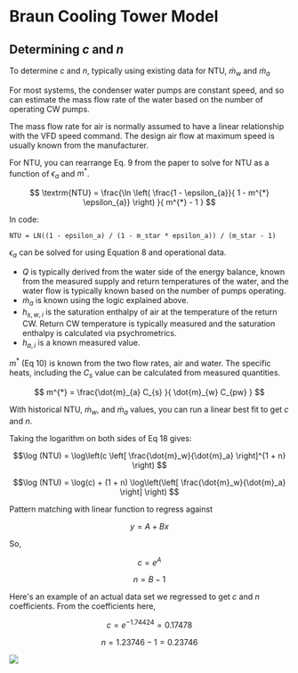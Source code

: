 # Braun Cooling Tower Model

## Determining $c$ and $n$

To determine $c$ and $n$, typically using existing data for NTU,
$\dot{m}_w$ and $\dot{m}_a$

For most systems, the condenser water pumps are constant speed, and so
can estimate the mass flow rate of the water based on the number of
operating CW pumps.

The mass flow rate for air is normally assumed to have a linear
relationship with the VFD speed command. The design air flow at maximum
speed is usually known from the manufacturer.

For NTU, you can rearrange Eq. 9 from the paper to solve for NTU as a
function of $\epsilon_a$ and $m^{*}$.

$$
\textrm{NTU} = \frac{\ln \left( \frac{1 - \epsilon_{a}}{ 1 - m^{*} \epsilon_{a}}  \right) }{ m^{*} - 1 }
$$

In code:

```
NTU = LN((1 - epsilon_a) / (1 - m_star * epsilon_a)) / (m_star - 1)
```

$\epsilon_a$ can be solved for using Equation 8 and operational data.

- $Q$ is typically derived from the water side of the energy balance,
  known from the measured supply and return temperatures of the water,
  and the water flow is typically known based on the number of pumps
  operating.
- $\dot{m}_a$ is known using the logic explained above.
- $h_{s,w,i}$ is the saturation enthalpy of air at the temperature of
  the return CW. Return CW temperature is typically measured and the
  saturation enthalpy is calculated via psychrometrics.
- $h_{a,i}$ is a known measured value.

$m^{*}$ (Eq 10) is known from the two flow rates, air and water. The
specific heats, including the $C_s$ value can be calculated from
measured quantities.

$$
m^{*} = \frac{\dot{m}_{a} C_{s} }{ \dot{m}_{w} C_{pw} }
$$

With historical NTU, $\dot{m}_w$, and $\dot{m}_a$ values, you can run a
linear best fit to get $c$ and $n$.

Taking the logarithm on both sides of Eq 18 gives:

$$\log (NTU) = \log\left(c \left[ \frac{\dot{m}_w}{\dot{m}_a}   \right]^{1 + n} \right) $$

$$\log (NTU) = \log(c) + (1 + n) \log\left(\left[ \frac{\dot{m}_w}{\dot{m}_a} \right] \right) $$

Pattern matching with linear function to regress against

$$ y = A + Bx $$

So,

$$ c = e^{A} $$

$$ n = B - 1 $$

Here's an example of an actual data set we regressed to get $c$ and $n$
coefficients. From the coefficients here,

$$ c = e^{-1.74424} = 0.17478 $$

$$ n = 1.23746 - 1 = 0.23746 $$

![](img/braun_regression.png)
